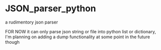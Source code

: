 # JSON_parser_python

a rudimentory json parser

FOR NOW it can only parse json string or file into python list or dictionary, I'm planning on adding a dump functionality at some point in the future though
